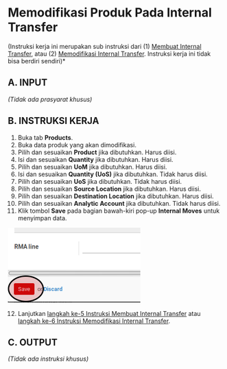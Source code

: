 # Memodifikasi Produk Pada Internal Transfer

(Instruksi kerja ini merupakan sub instruksi dari (1) [Membuat Internal Transfer](./membuat.md), atau (2) [Memodifikasi Internal Transfer](./modifikasi.md). Instruksi kerja ini tidak bisa berdiri sendiri)*

## A. INPUT

*(Tidak ada prasyarat khusus)*

## B. INSTRUKSI KERJA

1. Buka tab **Products**.
2. Buka data produk yang akan dimodifikasi.
3. Pilih dan sesuaikan **Product** jika dibutuhkan. Harus diisi.
4. Isi dan sesuaikan **Quantity** jika dibutuhkan. Harus diisi.
5. Pilih dan sesuaikan **UoM** jika dibutuhkan. Harus diisi.
6. Isi dan sesuaikan **Quantity (UoS)** jika dibutuhkan. Tidak harus diisi.
7. Pilih dan sesuaikan **UoS** jika dibutuhkan. Tidak harus diisi.
8. Pilih dan sesuaikan **Source Location** jika dibutuhkan. Harus diisi.
9. Pilih dan sesuaikan **Destination Location** jika dibutuhkan. Harus diisi.
10. Pilih dan sesuaikan **Analytic Account** jika dibutuhkan. Tidak harus diisi.
11. Klik tombol **Save** pada bagian bawah-kiri pop-up **Internal Moves** untuk menyimpan data.

![](../../img/supplier-promotion/tombol-save-produk.png)

12. Lanjutkan [langkah ke-5 Instruksi Membuat Internal Transfer](./membuat.md#l5) atau [langkah ke-6 Instruksi Memodifikasi Internal Transfer](./modifikasi.md#l6).

## C. OUTPUT

*(Tidak ada instruksi khusus)*
